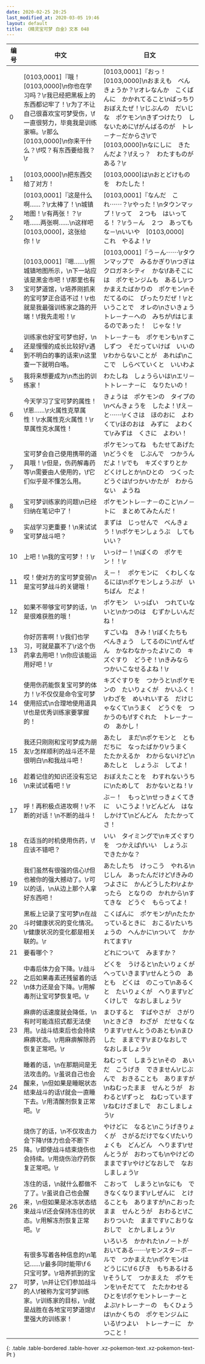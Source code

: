 ```yaml
---
date: 2020-02-25 20:25
last_modified_at: 2020-03-05 19:46
layout: default
title: 《精灵宝可梦 白金》文本 048
---
```

| 编号 | 中文 | 日文 |
| ---- | ---- | ---- |
| 0 | [0103,0001]『哦！[0103,0000]\n你也在学习吗？\r我已经把黑板上的东西都记牢了！\r为了不让自己很喜欢宝可梦受伤，\f一直很努力，毕竟我是训练家嘛。\r那么[0103,0000]\n你来干什么？\f哎？有东西要给我？\r | [0103,0001]『おっ！　[0103,0000]\nおまえも　べんきょうか？\rオレなんか　こくばんに　かかれてること\nばっちり　おぼえたぜ！\rじぶんの　だいじな　ポケモン\nきずつけたり　しないために\fがんばるのが　トレ－ナ－だからさ\rで　[0103,0000]\nなにしに　きたんだよ？\fえっ？　わたすものが　ある？\r |
| 1 | [0103,0000]\n把东西交给了对方！ | [0103,0000]は\nおとどけものを　わたした！ |
| 2 | [0103,0001]『这是什么啊……？\r太棒了！\n城镇地图！\r有两张！？\r唔……两张啊……\n这样吧[0103,0000]，这张给你！\r | [0103,0001]『なんだ　これ⋯⋯？\rやった！\nタウンマップ！\rって　２つも　はいってる！？\rう－ん　２つ　あってもな－\nいいや　[0103,0000]　これ　やるよ！\r |
| 3 | [0103,0001]『嗯……\r照城镇地图所示，\n下一站应该是黑金市吧！\f那里也有宝可梦道馆，\r培养刚抓来的宝可梦正合适不过！\r也就是我最强训练家之路的开端！\f我先走啦！\r | [0103,0001]『う－ん⋯⋯\rタウンマップで　みるかぎり\nつぎは　クロガネシティ　かな\fあそこには　ポケモンジムも　あるし\rつかまえたばかりの　ポケモン\nそだてるのに　ぴったりだぜ！\rということで　オレの\nさいきょうトレ－ナ－への　みちが\fはじまるのであった！　じゃな！\r |
| 4 | 训练家也好宝可梦也好，\n还是慢慢的成长比较好\r遇到不明白的事的话来\n这里查一下就明白咯。 | トレ－ナ－も　ポケモンも\nすこしずつ　そだっていけば　いいの\rわからないことが　あれば\nここで　しらべていくと　いいわよ |
| 5 | 我将来想要成为\n杰出的训练家！ | わたしね　しょうらいは\nエリ－トトレ－ナ－に　なりたいの！ |
| 6 | 今天学习了宝可梦的属性！\f恩……\r火属性克草属性！\r水属性克火属性！\r草属性克水属性！ | きょうは　ポケモンの　タイプの\nべんきょうを　したよ！\fえ－と⋯⋯\rくさは　ほのおに　よわくて\rほのおは　みずに　よわくて\rみずは　くさに　よわい！ |
| 7 | 宝可梦会自己使用携带的道具哦！\r但是，伤药解毒药等\n需要由人使用的，\f它们似乎是不懂怎么用。 | ポケモンってね　もたせてあげた\nどうぐを　じぶんで　つかうんだよ！\rでも　キズぐすりとか　どくけしとか\nひとの　つくった　どうぐは\fつかいかたが　わからない　ようね |
| 8 | 宝可梦训练家的问题\n已经归纳在笔记中了！ | ポケモントレ－ナ－のこと\nノ－トに　まとめてみたんだ！ |
| 9 | 实战学习更重要！\n来试试宝可梦战斗吧？ | まずは　じっせんで　べんきょう！\nポケモンしょうぶ　してもいい？ |
| 10 | 上吧！\n我的宝可梦！！\r | いっけ－！\nぼくの　ポケモン！！\r |
| 11 | 哎！使对方的宝可梦变弱\n是宝可梦战斗的关键哦！ | え－！　ポケモンに　くわしくなるには\nポケモンしょうぶが　いちばん　だよ！ |
| 12 | 如果不带够宝可梦的话，\n是很难获胜的哦！ | ポケモン　いっぱい　つれていないと\nかつのは　むずかしいんだね！ |
| 13 | 你好厉害啊！\r我们也学习，可就是赢不了\r这个伤药拿去用吧！\n你应该能运用好吧！\r | すごいね　きみ！\rぼくたちも　べんきょう　してるのに\nぜんぜん　かなわなかったよ\rこの　キズぐすり　どうぞ！\nきみなら　つかいこなせるよね！\r |
| 14 | 使用伤药能恢复宝可梦的体力！\r不仅仅是命令宝可梦使用招式\n合理地使用道具\f也是优秀训练家要掌握的！ | キズぐすりを　つかうと\nポケモンの　たいりょくが　かいふく！\rわざを　めいれいする　だけじゃなくて\nうまく　どうぐを　つかうのも\fすぐれた　トレ－ナ－の　あかし！ |
| 15 | 我还只刚刚和宝可梦成为朋友\r怎样顺利的战斗还不是很明白\n和我战斗吧！ | あたし　まだ\nポケモンと　ともだちに　なったばかり\rうまく　たたかえるか　わからないけど\nあたしと　しょうぶ　してよ！ |
| 16 | 趁着记住的知识还没有忘记\n来试试看吧！\r | おぼえたことを　わすれないうちに\nためして　おかないとね！\r |
| 17 | 呼！再积极点进攻啊！\r不断的对话！\n不断的战斗！ | ぶ－！　もっと\nせっきょくてきに　いこうよ！\rどんどん　はなしかけて\nどんどん　たたかってさ！ |
| 18 | 在适当的时机使用伤药，\f应该不错吧？ | いい　タイミングで\nキズぐすりを　つかえば\fいい　しょうぶ　できたかな？ |
| 19 | 我们虽然有很强的信心\f但也被你的强大撼动了。\r可以的话，\n从边上那个人拿好东西吧！ | あたしたち　けっこう　やれる\nじしん　あったんだけど\fきみの　つよさに　かんどうしたわ\rよかったら　となりの　かれから\nすてきな　どうぐ　もらってよ！ |
| 20 | 黑板上记录了宝可梦\n在战斗时健康状况的变化情况。\r健康状况的变化都是相关联的。\r | こくばんに　ポケモンが\nたたかっているときに　おこる\rたいちょうの　へんかに\nついて　かかれてます\r |
| 21 | 要看哪个？ | どれについて　みますか？ |
| 22 | 中毒后体力会下降。\r战斗之后如果毒素还残留着的话\n体力还是会下降。\r用解毒剂让宝可梦恢复吧。\r | どくを　うけると\nたいりょくが　へっていきます\rせんとうの　あとも　どくは　のこって\nあるくと　たいりょくが　へります\rどくけしで　なおしましょう\r |
| 23 | 麻痹的话速度就会降低，\n有时可能连招式都无法使用。\r战斗结束后也会持续麻痹状态。\r用麻痹解除药恢复正常吧。\r | まひすると　すばやさが　さがり\nときどき　わざが　だせなくなります\rせんとうのあとも\nまひした　ままです\rまひなおしで　なおしましょう\r |
| 24 | 睡着的话，\n在那期间是无法攻击的。\r虽说自己也会醒来，\n但如果是睡眠状态结束战斗的话\f就会一直睡下去。\r用清醒剂恢复正常吧。\r | ねむって　しまうと\nその　あいだ　こうげき　できません\rじぶんで　おきることも　ありますが\nねむったまま　せんとうが　おわると\fずっと　ねむっています\rねむけざましで　おこしましょう\r |
| 25 | 烧伤了的话，\n不仅攻击力会下降\f体力也会不断下降。\r即使战斗结束烧伤也会持续。\r用烧伤治疗药恢复正常吧。\r | やけどに　なると\nこうげきりょくが　さがるだけでなく\fたいりょくも　どんどん　へります\rせんとうが　おわっても\nやけどの　ままです\rやけどなおしで　なおしましょう\r |
| 26 | 冻住的话，\n就什么都做不了了。\r虽说自己也会醒来，\n但如果是冰冻状态结束战斗\f还会保持冻住的状态。\r用解冻剂恢复正常吧。\r | こおって　しまうと\nなにも　できなくなります\rしぜんに　とけることも　ありますが\nこおったまま　せんとうが　おわると\fこおりついた　ままです\rこおりなおしで　とかしましょう\r |
| 27 | 有很多写着各种信息的\n笔记……\r最多同时能带\f６只宝可梦。\r培养抓到的宝可梦，\n并让它们参加战斗的人\f被称为宝可梦训练家。\r训练家的目标，\n就是战胜在各地宝可梦道馆\f里强大的训练家！ | いろいろ　かかれた\nノ－トが　おいてある⋯⋯\rモンスタ－ボ－ルで　つかまえた\nポケモンは　どうじに\f６ぴき　もちあるける\rそうして　つかまえた　ポケモンを\nそだてて　たたかわせる　ひとを\fポケモントレ－ナ－と　よぶ\rトレ－ナ－の　もくひょうは\nかくちの　ポケモンジムに　いる\fつよい　トレ－ナ－に　かつこと！ |
{: .table .table-bordered .table-hover .xz-pokemon-text .xz-pokemon-text-Pt }